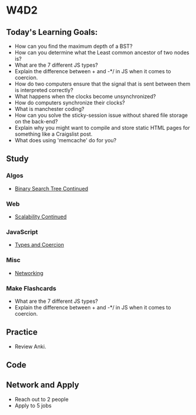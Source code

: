 # W4D2

## Today's Learning Goals:

- How can you find the maximum depth of a BST?
- How can you determine what the Least common ancestor of two nodes is?
- What are the 7 different JS types? 
- Explain the difference between + and -*/ in JS when it comes to coercion.
- How do two computers ensure that the signal that is sent between them is interpreted correctly?
- What happens when the clocks become unsynchronized?
- How do computers synchronize their clocks?
- What is manchester coding?
- How can you solve the sticky-session issue without shared file storage on the back-end?
- Explain why you might want to compile and store static HTML pages for something like a Craigslist post.
- What does using 'memcache' do for you?

## Study

### Algos

* [Binary Search Tree Continued](https://www.youtube.com/watch?v=9Jry5-82I68&t=)

### Web

* [Scalability Continued](https://www.youtube.com/watch?v=-W9F__D3oY4&t)

### JavaScript

* [Types and Coercion](https://medium.freecodecamp.org/the-definitive-javascript-handbook-for-a-developer-interview-44ffc6aeb54e)

### Misc

* [Networking](https://www.youtube.com/playlist?list=PLowKtXNTBypH19whXTVoG3oKSuOcw_XeW)

### Make Flashcards

* What are the 7 different JS types?
* Explain the difference between + and -\*/ in JS when it comes to coercion.

## Practice

* Review Anki.

## Code

## Network and Apply

* Reach out to 2 people
* Apply to 5 jobs
